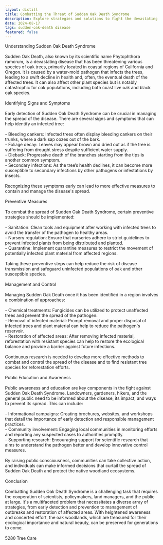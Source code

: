 ```yaml
---
layout: distill
title: Combatting the Threat of Sudden Oak Death Syndrome
description: Explore strategies and solutions to fight the devastating Sudden Oak Death Syndrome in our latest article.
date: 2024-08-17
tags: sudden-oak-death disease
featured: false
---
```


Understanding Sudden Oak Death Syndrome<br /><br />Sudden Oak Death, also known by its scientific name Phytophthora ramorum, is a devastating disease that has been threatening various species of oak trees, primarily located in coastal regions of California and Oregon. It is caused by a water-mold pathogen that infects the trees, leading to a swift decline in health and, often, the eventual death of the affected trees. It can also affect other plant species but is notably catastrophic for oak populations, including both coast live oak and black oak species. <br /><br />Identifying Signs and Symptoms<br /><br />Early detection of Sudden Oak Death Syndrome can be crucial in managing the spread of the disease. There are several signs and symptoms that can help identify an infected tree:<br /><br />- Bleeding cankers: Infected trees often display bleeding cankers on their trunks, where a dark sap oozes out of the bark.<br />- Foliage decay: Leaves may appear brown and dried out as if the tree is suffering from drought stress despite sufficient water supply.<br />- Dieback: Progressive death of the branches starting from the tips is another common symptom.<br />- Secondary infections: As the tree’s health declines, it can become more susceptible to secondary infections by other pathogens or infestations by insects.<br /><br />Recognizing these symptoms early can lead to more effective measures to contain and manage the disease's spread.<br /><br />Preventive Measures<br /><br />To combat the spread of Sudden Oak Death Syndrome, certain preventive strategies should be implemented:<br /><br />- Sanitation: Clean tools and equipment after working with infected trees to avoid the transfer of the pathogen to healthy areas.<br />- Nursery regulation: Ensure that nurseries adhere to strict guidelines to prevent infected plants from being distributed and planted.<br />- Quarantine: Implement quarantine measures to restrict the movement of potentially infected plant material from affected regions.<br /><br />Taking these preventive steps can help reduce the risk of disease transmission and safeguard uninfected populations of oak and other susceptible species.<br /><br />Management and Control<br /><br />Managing Sudden Oak Death once it has been identified in a region involves a combination of approaches:<br /><br />- Chemical treatments: Fungicides can be utilized to protect unaffected trees and prevent the spread of the pathogen.<br />- Removal of infected material: Prompt removal and proper disposal of infected trees and plant material can help to reduce the pathogen's reservoir.<br />- Restoration of affected areas: After removing infected material, reforestation with resistant species can help to restore the ecological balance and provide a barrier against future infections.<br /><br />Continuous research is needed to develop more effective methods to combat and control the spread of the disease and to find resistant tree species for reforestation efforts.<br /><br />Public Education and Awareness<br /><br />Public awareness and education are key components in the fight against Sudden Oak Death Syndrome. Landowners, gardeners, hikers, and the general public need to be informed about the disease, its impact, and ways to prevent its spread. This can include:<br /><br />- Informational campaigns: Creating brochures, websites, and workshops that detail the importance of early detection and responsible management practices.<br />- Community involvement: Engaging local communities in monitoring efforts and reporting any suspected cases to authorities promptly.<br />- Supporting research: Encouraging support for scientific research that aims to understand the pathogen better and develop innovative control measures.<br /><br />By raising public consciousness, communities can take collective action, and individuals can make informed decisions that curtail the spread of Sudden Oak Death and protect the native woodland ecosystems.<br /><br />Conclusion<br /><br />Combatting Sudden Oak Death Syndrome is a challenging task that requires the cooperation of scientists, policymakers, land managers, and the public at large. It's a multifaceted problem that necessitates a diverse array of strategies, from early detection and prevention to management of outbreaks and restoration of affected areas. With heightened awareness and concerted effort, the oak woodlands, which are treasured for their ecological importance and natural beauty, can be preserved for generations to come.<br /><br />5280 Tree Care
